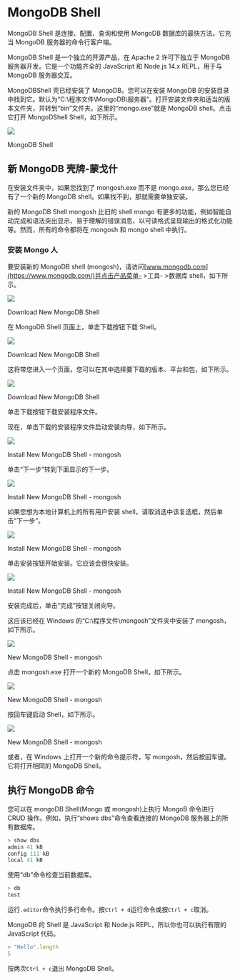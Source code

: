 # MongoDB Shell



MongoDB Shell 是连接、配置、查询和使用 MongoDB 数据库的最快方法。它充当 MongoDB 服务器的命令行客户端。

MongoDB Shell 是一个独立的开源产品，在 Apache 2 许可下独立于 MongoDB 服务器开发。它是一个功能齐全的 JavaScript 和 Node.js 14.x REPL，用于与 MongoDB 服务器交互。

MongoDBShell 壳已经安装了 MongoDB。您可以在安装 MongoDB 的安装目录中找到它。默认为“C:\程序文件\MongoDB\服务器”。打开安装文件夹和适当的版本文件夹，并转到“bin”文件夹。这里的“mongo.exe”就是 MongoDB shell。点击它打开 MongoDShell Shell，如下所示。

![](img/75181d591231dd4d90813b033c7aa7b4.png)

MongoDB Shell



## 新 MongoDB 壳牌-蒙戈什

在安装文件夹中，如果您找到了 mongosh.exe 而不是 mongo.exe，那么您已经有了一个新的 MongoDB shell。如果找不到，那就需要单独安装。

新的 MongoDB Shell mongosh 比旧的 shell mongo 有更多的功能，例如智能自动完成和语法突出显示、易于理解的错误消息、以可读格式呈现输出的格式化功能等。然而，所有的命令都将在 mongosh 和 mongo shell 中执行。

### 安装 Mongo 人

要安装新的 MongoDB shell (mongosh)，请访问[www.mongodb.com](https://www.mongodb.com/)并点击产品菜单- >工具- >数据库 shell，如下所示。

![](img/6c626d005e0f31e566d6b66232350b99.png)

Download New MongoDB Shell



在 MongoDB Shell 页面上，单击下载按钮下载 Shell。

![](img/01c3301b8f509406803650df39ec11d7.png)

Download New MongoDB Shell



这将带您进入一个页面，您可以在其中选择要下载的版本、平台和包，如下所示。

![](img/42a073ba83ee195aee5b47915106c686.png)

Download New MongoDB Shell



单击下载按钮下载安装程序文件。

现在，单击下载的安装程序文件启动安装向导，如下所示。

![](img/a28b3c185ac2e3a968f23e1f4c0ddc83.png)

Install New MongoDB Shell - mongosh



单击“下一步”转到下面显示的下一步。

![](img/7d5e5e9d3084587fa5d2ed28594ae52b.png)

Install New MongoDB Shell - mongosh



如果您想为本地计算机上的所有用户安装 shell，请取消选中该复选框，然后单击“下一步”。

![](img/53daebf06c56941bdf443d29e166890f.png)

Install New MongoDB Shell - mongosh



单击安装按钮开始安装。它应该会很快安装。

![](img/a88707b40f0a933e6ad9681de5e10e6d.png)

Install New MongoDB Shell - mongosh



安装完成后，单击“完成”按钮关闭向导。

这应该已经在 Windows 的“C:\程序文件\mongosh”文件夹中安装了 mongosh，如下所示。

![](img/59e36cc0ff407952adc5d46d6dfe8a47.png)

New MongoDB Shell - mongosh



点击 mongosh.exe 打开一个新的 MongoDB Shell，如下所示。

![](img/4f661d321263fc246a273ae531c28909.png)

New MongoDB Shell - mongosh



按回车键启动 Shell，如下所示。

![](img/f7500f3249cf2887a329d12572496a3d.png)

New MongoDB Shell - mongosh



或者，在 Windows 上打开一个新的命令提示符，写 mongosh，然后按回车键。它将打开相同的 MongoDB Shell。

## 执行 MongoDB 命令

您可以在 mongoDB Shell(Mongo 或 mongosh)上执行 MongoB 命令进行 CRUD 操作。例如，执行“shows dbs”命令查看连接的 MongoDB 服务器上的所有数据库。

```js
> show dbs
admin 41 kB
config 111 kB
local 41 kB
```

使用“db”命令检查当前数据库。

```js
> db
test
```

运行`.editor`命令执行多行命令。按`Ctrl + d`运行命令或按`Ctrl + c`取消。

MongoDB 的 Shell 是 JavaScript 和 Node.js REPL，所以你也可以执行有限的 JavaScript 代码。

```js
> "Hello".length
5
```

按两次`Ctrl + c`退出 MongoDB Shell。
